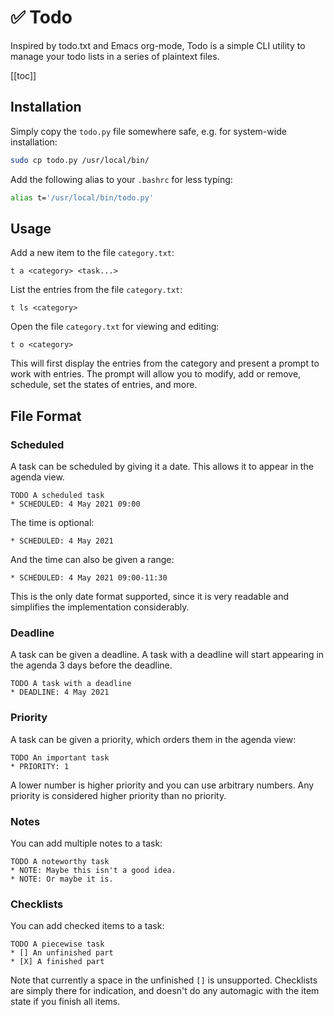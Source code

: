# ✅ Todo

Inspired by todo.txt and Emacs org-mode, Todo is a simple CLI utility to manage
your todo lists in a series of plaintext files.

[[toc]]

## Installation

Simply copy the `todo.py` file somewhere safe, e.g. for system-wide
installation:

```bash
sudo cp todo.py /usr/local/bin/
```

Add the following alias to your `.bashrc` for less typing:

```bash
alias t='/usr/local/bin/todo.py'
```

## Usage

Add a new item to the file `category.txt`:

```
t a <category> <task...>
```

List the entries from the file `category.txt`:

```
t ls <category>
```

Open the file `category.txt` for viewing and editing:

```
t o <category>
```

This will first display the entries from the category and present a prompt to
work with entries. The prompt will allow you to modify, add or remove, schedule,
set the states of entries, and more.

## File Format

### Scheduled

A task can be scheduled by giving it a date. This allows it to appear in the
agenda view.

```
TODO A scheduled task
* SCHEDULED: 4 May 2021 09:00
```

The time is optional:

```
* SCHEDULED: 4 May 2021
```

And the time can also be given a range:

```
* SCHEDULED: 4 May 2021 09:00-11:30
```

This is the only date format supported, since it is very readable and
simplifies the implementation considerably.

### Deadline

A task can be given a deadline. A task with a deadline will start appearing in
the agenda 3 days before the deadline.

```
TODO A task with a deadline
* DEADLINE: 4 May 2021
```

### Priority

A task can be given a priority, which orders them in the agenda view:

```
TODO An important task
* PRIORITY: 1
```

A lower number is higher priority and you can use arbitrary numbers. Any
priority is considered higher priority than no priority.

### Notes

You can add multiple notes to a task:

```
TODO A noteworthy task
* NOTE: Maybe this isn't a good idea.
* NOTE: Or maybe it is.
```

### Checklists

You can add checked items to a task:

```
TODO A piecewise task
* [] An unfinished part
* [X] A finished part
```

Note that currently a space in the unfinished `[]` is unsupported. Checklists
are simply there for indication, and doesn't do any automagic with the item
state if you finish all items.
